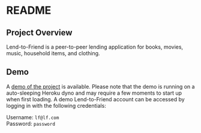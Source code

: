 # README

## Project Overview

Lend-to-Friend is a peer-to-peer lending application for books, movies, music, household items, and clothing.

## Demo

A [demo of the project](https://pacific-earth-11787.herokuapp.com/users) is available. Please note that the demo is running on a auto-sleeping Heroku dyno and may require a few moments to start up when first loading. A demo Lend-to-Friend account can be accessed by logging in with the following credentials:

Username: `lf@lf.com`  
Password: `password`